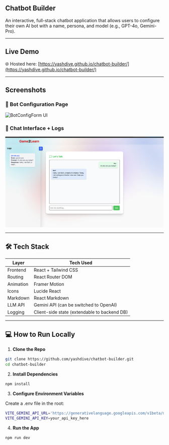 ## Chatbot Builder

An interactive, full-stack chatbot application that allows users to configure their own AI bot with a name, persona, and model (e.g., GPT-4o, Gemini-Pro).

---

## Live Demo

🌐 Hosted here: [https://yashdive.github.io/chatbot-builder/](https://yashdive.github.io/chatbot-builder/)

---

## Screenshots

### 🔧 Bot Configuration Page
<img src="screenshots/config-page.png" alt="BotConfigForm UI" width="600" />

### 💬 Chat Interface + Logs
<img src="screenshots/chat-page.png" alt="Chat Interface and Logs" width="600" />


---


## 🛠️ Tech Stack

| Layer       | Tech Used             |
|-------------|------------------------|
| Frontend    | React + Tailwind CSS   |
| Routing     | React Router DOM       |
| Animation   | Framer Motion          |
| Icons       | Lucide React           |
| Markdown    | React Markdown         |
| LLM API     | Gemini API (can be switched to OpenAI) |
| Logging     | Client-side state (extendable to backend DB) |

---

## 💻 How to Run Locally

1. **Clone the Repo**

```bash
git clone https://github.com/yashdive/chatbot-builder.git
cd chatbot-builder
```

2. **Install Dependencies**

```bash
npm install
```

3. **Configure Environment Variables**

Create a .env file in the root:

```bash
VITE_GEMINI_API_URL='https://generativelanguage.googleapis.com/v1beta/models/gemini-2.0-flash:generateContent?key='
VITE_GEMINI_API_KEY=your_api_key_here
```

4. **Run the App**

```bash
npm run dev
```




